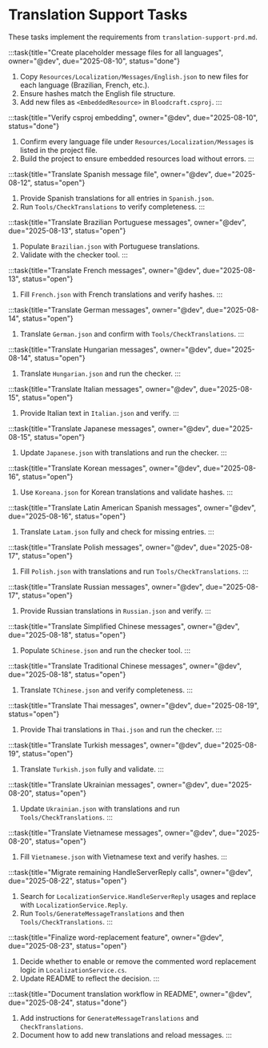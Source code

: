 # Translation Support Tasks

These tasks implement the requirements from `translation-support-prd.md`.

:::task{title="Create placeholder message files for all languages", owner="@dev", due="2025-08-10", status="done"}
1. Copy `Resources/Localization/Messages/English.json` to new files for each language (Brazilian, French, etc.).
2. Ensure hashes match the English file structure.
3. Add new files as `<EmbeddedResource>` in `Bloodcraft.csproj`.
:::

:::task{title="Verify csproj embedding", owner="@dev", due="2025-08-10", status="done"}
1. Confirm every language file under `Resources/Localization/Messages` is listed in the project file.
2. Build the project to ensure embedded resources load without errors.
:::

:::task{title="Translate Spanish message file", owner="@dev", due="2025-08-12", status="open"}
1. Provide Spanish translations for all entries in `Spanish.json`.
2. Run `Tools/CheckTranslations` to verify completeness.
:::

:::task{title="Translate Brazilian Portuguese messages", owner="@dev", due="2025-08-13", status="open"}
1. Populate `Brazilian.json` with Portuguese translations.
2. Validate with the checker tool.
:::

:::task{title="Translate French messages", owner="@dev", due="2025-08-13", status="open"}
1. Fill `French.json` with French translations and verify hashes.
:::

:::task{title="Translate German messages", owner="@dev", due="2025-08-14", status="open"}
1. Translate `German.json` and confirm with `Tools/CheckTranslations`.
:::

:::task{title="Translate Hungarian messages", owner="@dev", due="2025-08-14", status="open"}
1. Translate `Hungarian.json` and run the checker.
:::

:::task{title="Translate Italian messages", owner="@dev", due="2025-08-15", status="open"}
1. Provide Italian text in `Italian.json` and verify.
:::

:::task{title="Translate Japanese messages", owner="@dev", due="2025-08-15", status="open"}
1. Update `Japanese.json` with translations and run the checker.
:::

:::task{title="Translate Korean messages", owner="@dev", due="2025-08-16", status="open"}
1. Use `Koreana.json` for Korean translations and validate hashes.
:::

:::task{title="Translate Latin American Spanish messages", owner="@dev", due="2025-08-16", status="open"}
1. Translate `Latam.json` fully and check for missing entries.
:::

:::task{title="Translate Polish messages", owner="@dev", due="2025-08-17", status="open"}
1. Fill `Polish.json` with translations and run `Tools/CheckTranslations`.
:::

:::task{title="Translate Russian messages", owner="@dev", due="2025-08-17", status="open"}
1. Provide Russian translations in `Russian.json` and verify.
:::

:::task{title="Translate Simplified Chinese messages", owner="@dev", due="2025-08-18", status="open"}
1. Populate `SChinese.json` and run the checker tool.
:::

:::task{title="Translate Traditional Chinese messages", owner="@dev", due="2025-08-18", status="open"}
1. Translate `TChinese.json` and verify completeness.
:::

:::task{title="Translate Thai messages", owner="@dev", due="2025-08-19", status="open"}
1. Provide Thai translations in `Thai.json` and run the checker.
:::

:::task{title="Translate Turkish messages", owner="@dev", due="2025-08-19", status="open"}
1. Translate `Turkish.json` fully and validate.
:::

:::task{title="Translate Ukrainian messages", owner="@dev", due="2025-08-20", status="open"}
1. Update `Ukrainian.json` with translations and run `Tools/CheckTranslations`.
:::

:::task{title="Translate Vietnamese messages", owner="@dev", due="2025-08-20", status="open"}
1. Fill `Vietnamese.json` with Vietnamese text and verify hashes.
:::

:::task{title="Migrate remaining HandleServerReply calls", owner="@dev", due="2025-08-22", status="open"}
1. Search for `LocalizationService.HandleServerReply` usages and replace with `LocalizationService.Reply`.
2. Run `Tools/GenerateMessageTranslations` and then `Tools/CheckTranslations`.
:::

:::task{title="Finalize word-replacement feature", owner="@dev", due="2025-08-23", status="open"}
1. Decide whether to enable or remove the commented word replacement logic in `LocalizationService.cs`.
2. Update README to reflect the decision.
:::

:::task{title="Document translation workflow in README", owner="@dev", due="2025-08-24", status="done"}
1. Add instructions for `GenerateMessageTranslations` and `CheckTranslations`.
2. Document how to add new translations and reload messages.
:::

